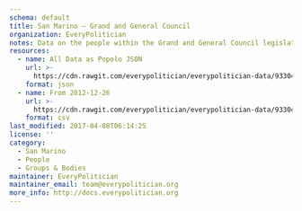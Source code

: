 ```yaml
---
schema: default
title: San Marino — Grand and General Council
organization: EveryPolitician
notes: Data on the people within the Grand and General Council legislature of San Marino.
resources:
  - name: All Data as Popolo JSON
    url: >-
      https://cdn.rawgit.com/everypolitician/everypolitician-data/933045f1788e8ba772402bd7f819e0ecdf546267/data/San_Marino/Council/ep-popolo-v1.0.json
    format: json
  - name: From 2012-12-26
    url: >-
      https://cdn.rawgit.com/everypolitician/everypolitician-data/933045f1788e8ba772402bd7f819e0ecdf546267/data/San_Marino/Council/term-2012.csv
    format: csv
last_modified: 2017-04-08T06:14:25
license: ''
category:
  - San Marino
  - People
  - Groups & Bodies
maintainer: EveryPolitician
maintainer_email: team@everypolitician.org
more_info: http://docs.everypolitician.org
---
```

